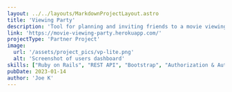 ```yaml
---
layout: ../../layouts/MarkdownProjectLayout.astro
title: 'Viewing Party'
description: 'Tool for planning and inviting friends to a movie viewing party'
link: 'https://movie-viewing-party.herokuapp.com/'
projectType: 'Partner Project'
image: 
  url: '/assets/project_pics/vp-lite.png' 
  alt: 'Screenshot of users dashboard'
skills: ["Ruby on Rails", "REST API", "Bootstrap", "Authorization & Authentication", "Heroku"]
pubDate: 2023-01-14
author: 'Joe K'
---
```

